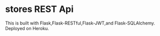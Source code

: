 # stores REST Api
This is built with Flask,Flask-RESTful,Flask-JWT,and Flask-SQLAlchemy.
Deployed on Heroku.